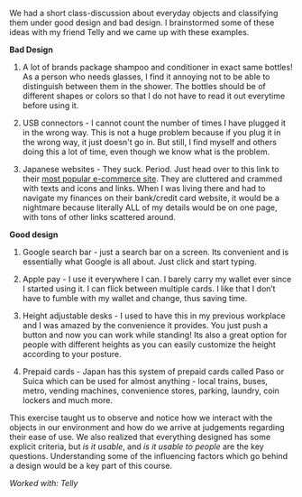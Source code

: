 We had a short class-discussion about everyday objects and classifying them under good design and bad design. I brainstormed some of these ideas with my friend Telly and we came up with these examples.

**Bad Design**

1. A lot of brands package shampoo and conditioner in exact same bottles! As a person who needs glasses, I find it annoying not to be able to distinguish between them in the shower. The bottles should be of different shapes or colors so that I do not have to read it out everytime before using it.

2. USB connectors - I cannot count the number of times I have plugged it in the wrong way. This is not a huge problem because if you plug it in the wrong way, it just doesn't go in. But still, I find myself and others doing this a lot of time, even though we know what is the problem.

3. Japanese websites - They suck. Period. Just head over to this link to their [most popular e-commerce site](https://www.rakuten.co.jp/). They are cluttered and crammed with texts and icons and links. When I was living there and had to navigate my finances on their bank/credit card website, it would be a nightmare because literally ALL of my details would be on one page, with tons of other links scattered around.

**Good design**

1. Google search bar - just a search bar on a screen. Its convenient and is essentially what Google is all about. Just click and start typing.

2. Apple pay - I use it everywhere I can. I barely carry my wallet ever since I started using it. I can flick between multiple cards. I like that I don’t have to fumble with my wallet and change, thus saving time.

3. Height adjustable desks - I used to have this in my previous workplace and I was amazed by the convenience it provides. You just push a button and now you can work while standing! Its also a great option for people with different heights as you can easily customize the height according to your posture.

4. Prepaid cards - Japan has this system of prepaid cards called Paso or Suica which can be used for almost anything - local trains, buses, metro, vending machines, convenience stores, parking, laundry, coin lockers and much more.

This exercise taught us to observe and notice how we interact with the objects in our environment and how do we arrive at judgements regarding their ease of use. We also realized that everything designed has some explicit criteria, but _is it usable_, and _is it usable to people_ are the key questions. Understanding some of the influencing factors which go behind a design would be a key part of this course.

_Worked with: Telly_

